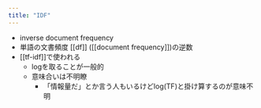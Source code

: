 ```yaml
---
title: "IDF"
---
```


- inverse document frequency
- 単語の文書頻度 [[df]] ([[document frequency]])の逆数
- [[tf-idf]]で使われる
    - logを取ることが一般的
    - 意味合いは不明瞭
        - 「情報量だ」とか言う人もいるけどlog(TF)と掛け算するのが意味不明

